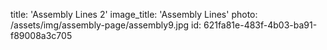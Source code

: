 title: 'Assembly Lines 2'
image_title: 'Assembly Lines'
photo: /assets/img/assembly-page/assembly9.jpg
id: 621fa81e-483f-4b03-ba91-f89008a3c705
